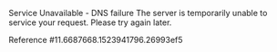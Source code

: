 Service Unavailable - DNS failure The server is temporarily unable to service your request. Please try again later.

Reference #11.6687668.1523941796.26993ef5